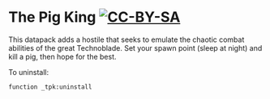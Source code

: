 # The Pig King [![CC-BY-SA](https://mirrors.creativecommons.org/presskit/buttons/80x15/svg/by-sa.svg "License")](https://creativecommons.org/licenses/by-sa/4.0/ "CC-BY-SA")

This datapack adds a hostile that seeks to emulate the chaotic combat abilities of the great Technoblade.
Set your spawn point (sleep at night) and kill a pig, then hope for the best.

To uninstall:
```mcfunction
function _tpk:uninstall
```
